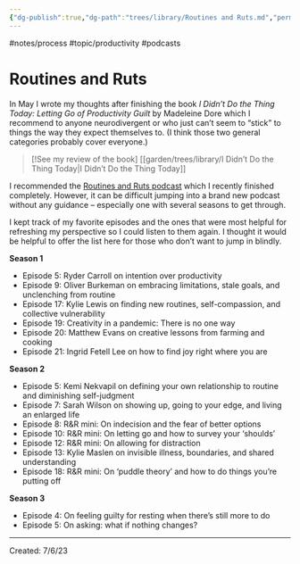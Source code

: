 ```yaml
---
{"dg-publish":true,"dg-path":"trees/library/Routines and Ruts.md","permalink":"/trees/library/routines-and-ruts/","created":"2024-12-14T11:48:08.924-05:00","updated":"2025-06-25T20:42:13.884-04:00"}
---
```


#notes/process #topic/productivity #podcasts
# Routines and Ruts

In May I wrote my thoughts after finishing the book _I Didn’t Do the Thing Today: Letting Go of Productivity Guilt_ by Madeleine Dore which I recommend to anyone neurodivergent or who just can’t seem to “stick” to things the way they expect themselves to. (I think those two general categories probably cover everyone.)

> [!See my review of the book]
> [[garden/trees/library/I Didn’t Do the Thing Today\|I Didn’t Do the Thing Today]]


I recommended the [Routines and Ruts podcast](https://extraordinaryroutines.com/podcast) which I recently finished completely. However, it can be difficult jumping into a brand new podcast without any guidance – especially one with several seasons to get through.

I kept track of my favorite episodes and the ones that were most helpful for refreshing my perspective so I could listen to them again. I thought it would be helpful to offer the list here for those who don’t want to jump in blindly.

**Season 1**

- Episode 5: Ryder Carroll on intention over productivity
- Episode 9: Oliver Burkeman on embracing limitations, stale goals, and unclenching from routine
- Episode 17: Kylie Lewis on finding new routines, self-compassion, and collective vulnerability
- Episode 19: Creativity in a pandemic: There is no one way
- Episode 20: Matthew Evans on creative lessons from farming and cooking
- Episode 21: Ingrid Fetell Lee on how to find joy right where you are

**Season 2**

- Episode 5: Kemi Nekvapil on defining your own relationship to routine and diminishing self-judgment
- Episode 7: Sarah Wilson on showing up, going to your edge, and living an enlarged life
- Episode 8: R&R mini: On indecision and the fear of better options
- Episode 10: R&R mini: On letting go and how to survey your ‘shoulds’
- Episode 12: R&R mini: On allowing for distraction
- Episode 13: Kylie Maslen on invisible illness, boundaries, and shared understanding
- Episode 18: R&R mini: On ‘puddle theory’ and how to do things you’re putting off

**Season 3**

- Episode 4: On feeling guilty for resting when there’s still more to do
- Episode 5: On asking: what if nothing changes?

---
Created: 7/6/23